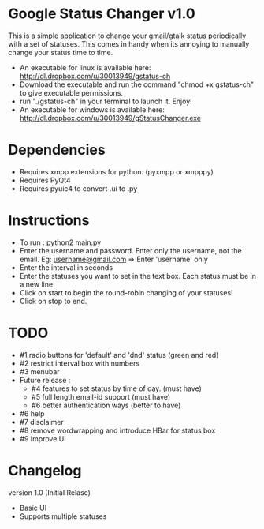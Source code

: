 Google Status Changer v1.0
==========================

This is a simple application to change your gmail/gtalk status periodically with a set of statuses. 
This comes in handy when its annoying to manually change your status time to time.

- An executable for linux is available here: http://dl.dropbox.com/u/30013949/gstatus-ch
- Download the executable and run the command "chmod +x gstatus-ch" to give executable permissions. 
- run "./gstatus-ch" in your terminal to launch it. Enjoy!
- An executable for windows is available here: http://dl.dropbox.com/u/30013949/gStatusChanger.exe


Dependencies
============

+ Requires xmpp extensions for python. (pyxmpp or xmpppy)
+ Requires PyQt4
+ Requires pyuic4 to convert .ui to .py


Instructions
============

- To run : python2 main.py
- Enter the username and password. Enter only the username, not the email.
	Eg: username@gmail.com => Enter 'username' only
- Enter the interval in seconds
- Enter the statuses you want to set in the text box. Each status must be in a new line
- Click on start to begin the round-robin changing of your statuses!
- Click on stop to end.


TODO
====

+ #1 radio buttons for 'default' and 'dnd' status (green and red)
+ #2 restrict interval box with numbers
+ #3 menubar
+ Future release :
	- #4 features to set status by time of day. (must have)
	- #5 full length email-id support (must have)
	- #6 better authentication ways (better to have)
+ #6 help
+ #7 disclaimer
+ #8 remove wordwrapping and introduce HBar for status box
+ #9 Improve UI


Changelog
=========

version 1.0 (Initial Relase)
+ Basic UI
+ Supports multiple statuses
